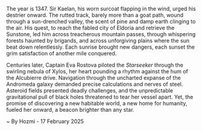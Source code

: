 
The year is 1347.  Sir Kaelan, his worn surcoat flapping in the wind, urged his destrier onward.  The rutted track, barely more than a goat path, wound through a sun-drenched valley, the scent of pine and damp earth clinging to the air.  His quest, to reach the fabled city of Eldoria and retrieve the Sunstone, led him across treacherous mountain passes, through whispering forests haunted by brigands, and across unforgiving plains where the sun beat down relentlessly.  Each sunrise brought new dangers, each sunset the grim satisfaction of another mile conquered.

Centuries later,  Captain Eva Rostova piloted the *Starseeker* through the swirling nebula of Xylos, her heart pounding a rhythm against the hum of the Alcubierre drive.  Navigation through the uncharted expanse of the Andromeda galaxy demanded precise calculations and nerves of steel.  Asteroid fields presented deadly challenges, and the unpredictable gravitational pull of black holes threatened to tear her vessel apart.  Yet, the promise of discovering a new habitable world, a new home for humanity, fueled her onward, a beacon brighter than any star.

~ By Hozmi - 17 February 2025
